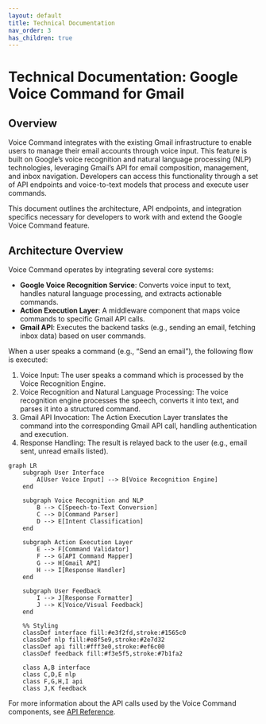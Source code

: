 ```yaml
---
layout: default
title: Technical Documentation
nav_order: 3
has_children: true
---
```


# Technical Documentation: Google Voice Command for Gmail

## Overview

Voice Command integrates with the existing Gmail infrastructure to enable users to manage their email accounts through voice input. This feature is built on Google’s voice recognition and natural language processing (NLP) technologies, leveraging Gmail’s API for email composition, management, and inbox navigation. Developers can access this functionality through a set of API endpoints and voice-to-text models that process and execute user commands.

This document outlines the architecture, API endpoints, and integration specifics necessary for developers to work with and extend the Google Voice Command feature.

## Architecture Overview

Voice Command operates by integrating several core systems:

- **Google Voice Recognition Service**: Converts voice input to text, handles natural language processing, and extracts actionable commands.
- **Action Execution Layer**: A middleware component that maps voice commands to specific Gmail API calls.
- **Gmail API**: Executes the backend tasks (e.g., sending an email, fetching inbox data) based on user commands.

When a user speaks a command (e.g., “Send an email”), the following flow is executed:

1. Voice Input: The user speaks a command which is processed by the Voice Recognition Engine.
2. Voice Recognition and Natural Language Processing: The voice recognition engine processes the speech, converts it into text, and parses it into a structured command.
3. Gmail API Invocation: The Action Execution Layer translates the command into the corresponding Gmail API call, handling authentication and execution.
4. Response Handling: The result is relayed back to the user (e.g., email sent, unread emails listed).

```mermaid
graph LR
    subgraph User Interface
        A[User Voice Input] --> B[Voice Recognition Engine]
    end

    subgraph Voice Recognition and NLP
        B --> C[Speech-to-Text Conversion]
        C --> D[Command Parser]
        D --> E[Intent Classification]
    end

    subgraph Action Execution Layer
        E --> F[Command Validator]
        F --> G[API Command Mapper]
        G --> H[Gmail API]
        H --> I[Response Handler]
    end

    subgraph User Feedback
        I --> J[Response Formatter]
        J --> K[Voice/Visual Feedback]
    end

    %% Styling
    classDef interface fill:#e3f2fd,stroke:#1565c0
    classDef nlp fill:#e8f5e9,stroke:#2e7d32
    classDef api fill:#fff3e0,stroke:#ef6c00
    classDef feedback fill:#f3e5f5,stroke:#7b1fa2

    class A,B interface
    class C,D,E nlp
    class F,G,H,I api
    class J,K feedback
```

For more information about the API calls used by the Voice Command components, see [API Reference](https://egoranuchin.github.io/ea-billing-platform-test/tech-doc/api-reference/api-reference.html).